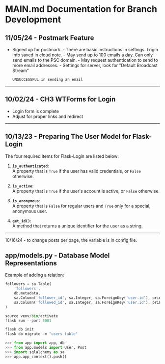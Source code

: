 # MAIN.md Documentation for Branch Development

## 11/05/24 - Postmark Feature
- Signed up for postmark. 
      - There are basic instructions in settings. Login info saved in cloud note.
      - May send up to 100 emails a day. Can only send emails to the PSC domain.
      - May request authentication to send to more email addresses.
      - Settings for server, look for "Default Broadcast Stream"

      UNSUCCESSFUL in sending an email

---

## 10/02/24 - CH3 WTForms for Login
- Login form is complete
- Adjust for proper links and redirect

---

## 10/13/23 - Preparing The User Model for Flask-Login

The four required items for Flask-Login are listed below:

1. **`is_authenticated`**:  
   A property that is `True` if the user has valid credentials, or `False` otherwise.
   
2. **`is_active`**:  
   A property that is `True` if the user's account is active, or `False` otherwise.
   
3. **`is_anonymous`**:  
   A property that is `False` for regular users and `True` only for a special, anonymous user.
   
4. **`get_id()`**:  
   A method that returns a unique identifier for the user as a string.

---

10/16/24 - to change posts per page, the variable is in config file. 

## app/models.py - Database Model Representations

Example of adding a relation:

```python
followers = sa.Table(
    'followers',
    db.metadata,
    sa.Column('follower_id', sa.Integer, sa.ForeignKey('user.id'), primary_key=True),
    sa.Column('followed_id', sa.Integer, sa.ForeignKey('user.id'), primary_key=True)
)

source venv/bin/activate
flask run --port 5001

flask db init
flask db migrate -m "users table"

>>> from app import app, db
>>> from app.models import User, Post
>>> import sqlalchemy as sa
>>> app.app_context().push()